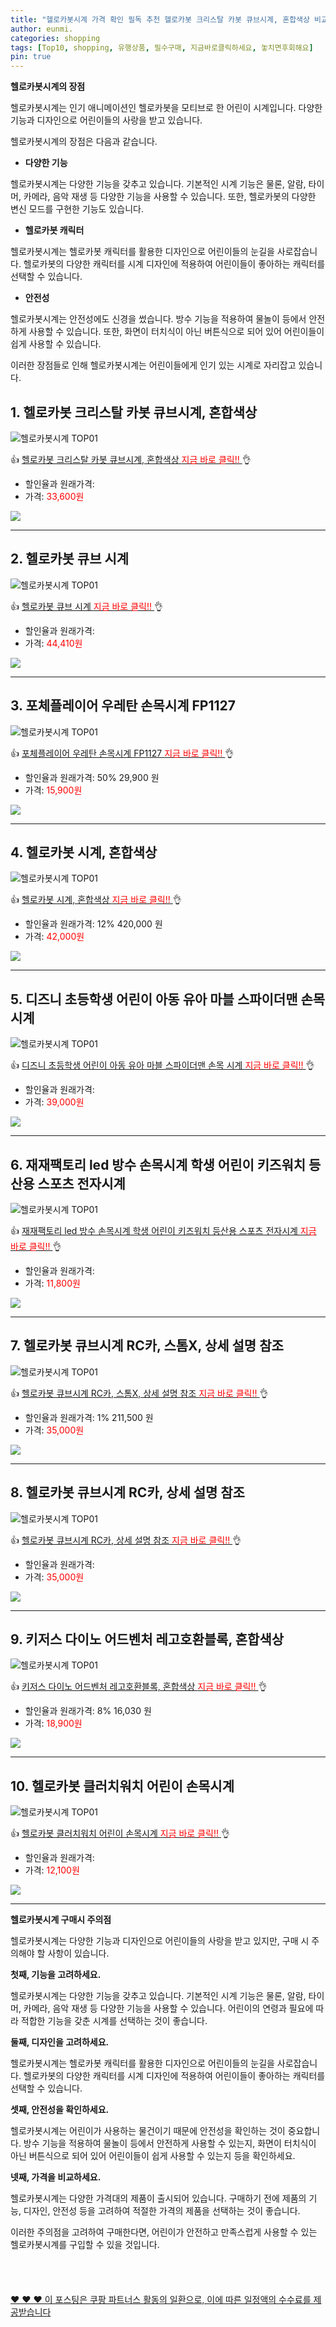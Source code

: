 ```yaml
---
title: "헬로카봇시계 가격 확인 필독 추천 헬로카봇 크리스탈 카봇 큐브시계, 혼합색상 비교 장점 구매가이드"
author: eunmi.
categories: shopping
tags: [Top10, shopping, 유행상품, 필수구매, 지금바로클릭하세요, 놓치면후회해요]
pin: true
---
```

**헬로카봇시계의 장점**

헬로카봇시계는 인기 애니메이션인 헬로카봇을 모티브로 한 어린이 시계입니다. 다양한 기능과 디자인으로 어린이들의 사랑을 받고 있습니다.

헬로카봇시계의 장점은 다음과 같습니다.

* **다양한 기능**

헬로카봇시계는 다양한 기능을 갖추고 있습니다. 기본적인 시계 기능은 물론, 알람, 타이머, 카메라, 음악 재생 등 다양한 기능을 사용할 수 있습니다. 또한, 헬로카봇의 다양한 변신 모드를 구현한 기능도 있습니다.

* **헬로카봇 캐릭터**

헬로카봇시계는 헬로카봇 캐릭터를 활용한 디자인으로 어린이들의 눈길을 사로잡습니다. 헬로카봇의 다양한 캐릭터를 시계 디자인에 적용하여 어린이들이 좋아하는 캐릭터를 선택할 수 있습니다.

* **안전성**

헬로카봇시계는 안전성에도 신경을 썼습니다. 방수 기능을 적용하여 물놀이 등에서 안전하게 사용할 수 있습니다. 또한, 화면이 터치식이 아닌 버튼식으로 되어 있어 어린이들이 쉽게 사용할 수 있습니다.

이러한 장점들로 인해 헬로카봇시계는 어린이들에게 인기 있는 시계로 자리잡고 있습니다.

   

## 1. 헬로카봇 크리스탈 카봇 큐브시계, 혼합색상

![헬로카봇시계 TOP01](https://thumbnail6.coupangcdn.com/thumbnails/remote/230x230ex/image/retail/images/2023/10/05/14/1/5a35e9e9-b9dc-401e-941e-45aa60c169fc.jpg)


👍 [헬로카봇 크리스탈 카봇 큐브시계, 혼합색상 <font color=red> 지금 바로 클릭!! </font> ](https://link.coupang.com/re/AFFSDP?lptag=AF3617701&subid=GithubCoopas&pageKey=7634953235&traceid=V0-153&itemId=20271933358&vendorItemId=87358976463) 👌 


- 할인율과 원래가격: 
- 가격: <span style='color:red'>33,600원</span>

[![](/discount_price.png)](https://link.coupang.com/re/AFFSDP?lptag=AF3617701&subid=GithubCoopas&pageKey=7634953235&traceid=V0-153&itemId=20271933358&vendorItemId=87358976463)

---


   

## 2. 헬로카봇 큐브 시계

![헬로카봇시계 TOP01](https://thumbnail7.coupangcdn.com/thumbnails/remote/230x230ex/image/vendor_inventory/3b22/82c4b5fbf436da1a351b37a91d55e4a4639bb31c85adf38062a6adfcdc5a.jpg)


👍 [헬로카봇 큐브 시계 <font color=red> 지금 바로 클릭!! </font> ](https://link.coupang.com/re/AFFSDP?lptag=AF3617701&subid=GithubCoopas&pageKey=4977041808&traceid=V0-153&itemId=6618265855&vendorItemId=79651808550) 👌 


- 할인율과 원래가격: 
- 가격: <span style='color:red'>44,410원</span>

[![](/discount_price.png)](https://link.coupang.com/re/AFFSDP?lptag=AF3617701&subid=GithubCoopas&pageKey=4977041808&traceid=V0-153&itemId=6618265855&vendorItemId=79651808550)

---


   

## 3. 포체플레이어 우레탄 손목시계 FP1127

![헬로카봇시계 TOP01](https://thumbnail6.coupangcdn.com/thumbnails/remote/230x230ex/image/retail/images/2023/06/15/12/3/c61872fe-2776-450b-8a46-70ce24d221d8.jpg)


👍 [포체플레이어 우레탄 손목시계 FP1127 <font color=red> 지금 바로 클릭!! </font> ](https://link.coupang.com/re/AFFSDP?lptag=AF3617701&subid=GithubCoopas&pageKey=6981367244&traceid=V0-153&itemId=11071527085&vendorItemId=86283351444) 👌 


- 할인율과 원래가격: 50%  29,900   원
- 가격: <span style='color:red'>15,900원</span>

[![](/discount_price.png)](https://link.coupang.com/re/AFFSDP?lptag=AF3617701&subid=GithubCoopas&pageKey=6981367244&traceid=V0-153&itemId=11071527085&vendorItemId=86283351444)

---


   

## 4. 헬로카봇 시계, 혼합색상

![헬로카봇시계 TOP01](https://thumbnail9.coupangcdn.com/thumbnails/remote/230x230ex/image/vendor_inventory/1e52/cd169941199571a59253391daeba8b738eed55a8ccc1140b9a0d67e48df5.jpg)


👍 [헬로카봇 시계, 혼합색상 <font color=red> 지금 바로 클릭!! </font> ](https://link.coupang.com/re/AFFSDP?lptag=AF3617701&subid=GithubCoopas&pageKey=5952804690&traceid=V0-153&itemId=10647781742&vendorItemId=4988005724) 👌 


- 할인율과 원래가격: 12%  420,000   원
- 가격: <span style='color:red'>42,000원</span>

[![](/discount_price.png)](https://link.coupang.com/re/AFFSDP?lptag=AF3617701&subid=GithubCoopas&pageKey=5952804690&traceid=V0-153&itemId=10647781742&vendorItemId=4988005724)

---


   

## 5. 디즈니 초등학생 어린이 아동 유아 마블 스파이더맨 손목 시계

![헬로카봇시계 TOP01](https://thumbnail9.coupangcdn.com/thumbnails/remote/230x230ex/image/vendor_inventory/cfe4/c6b17d6abfc7dbad66ff718c80f010da22ca104613610a496471db6eb10b.png)


👍 [디즈니 초등학생 어린이 아동 유아 마블 스파이더맨 손목 시계 <font color=red> 지금 바로 클릭!! </font> ](https://link.coupang.com/re/AFFSDP?lptag=AF3617701&subid=GithubCoopas&pageKey=7447140892&traceid=V0-153&itemId=19379061349&vendorItemId=81853495300) 👌 


- 할인율과 원래가격: 
- 가격: <span style='color:red'>39,000원</span>

[![](/discount_price.png)](https://link.coupang.com/re/AFFSDP?lptag=AF3617701&subid=GithubCoopas&pageKey=7447140892&traceid=V0-153&itemId=19379061349&vendorItemId=81853495300)

---


   

## 6. 재재팩토리 led 방수 손목시계 학생 어린이 키즈워치 등산용 스포츠 전자시계

![헬로카봇시계 TOP01](https://thumbnail10.coupangcdn.com/thumbnails/remote/230x230ex/image/vendor_inventory/6f1d/ec3a4878194292312b38bb669ebf5a5ae3abab68de71ab8adc544c7deb26.png)


👍 [재재팩토리 led 방수 손목시계 학생 어린이 키즈워치 등산용 스포츠 전자시계 <font color=red> 지금 바로 클릭!! </font> ](https://link.coupang.com/re/AFFSDP?lptag=AF3617701&subid=GithubCoopas&pageKey=6705265588&traceid=V0-153&itemId=15545179919&vendorItemId=84834717566) 👌 


- 할인율과 원래가격: 
- 가격: <span style='color:red'>11,800원</span>

[![](/discount_price.png)](https://link.coupang.com/re/AFFSDP?lptag=AF3617701&subid=GithubCoopas&pageKey=6705265588&traceid=V0-153&itemId=15545179919&vendorItemId=84834717566)

---


   

## 7. 헬로카봇 큐브시계 RC카, 스톰X, 상세 설명 참조

![헬로카봇시계 TOP01](https://thumbnail8.coupangcdn.com/thumbnails/remote/230x230ex/image/vendor_inventory/1999/f40262aded95ab4f80fa5e5917251aa6f1de69714620dc0507f7194165a4.JPG)


👍 [헬로카봇 큐브시계 RC카, 스톰X, 상세 설명 참조 <font color=red> 지금 바로 클릭!! </font> ](https://link.coupang.com/re/AFFSDP?lptag=AF3617701&subid=GithubCoopas&pageKey=7544095523&traceid=V0-153&itemId=19838795648&vendorItemId=87042905245) 👌 


- 할인율과 원래가격: 1%  211,500   원
- 가격: <span style='color:red'>35,000원</span>

[![](/discount_price.png)](https://link.coupang.com/re/AFFSDP?lptag=AF3617701&subid=GithubCoopas&pageKey=7544095523&traceid=V0-153&itemId=19838795648&vendorItemId=87042905245)

---


   

## 8. 헬로카봇 큐브시계 RC카, 상세 설명 참조

![헬로카봇시계 TOP01](https://thumbnail8.coupangcdn.com/thumbnails/remote/230x230ex/image/vendor_inventory/9bb1/a002aa5d4e13326052310a9b836cc33fc1d061bc85216f006c6195b314f4.JPG)


👍 [헬로카봇 큐브시계 RC카, 상세 설명 참조 <font color=red> 지금 바로 클릭!! </font> ](https://link.coupang.com/re/AFFSDP?lptag=AF3617701&subid=GithubCoopas&pageKey=7549025362&traceid=V0-153&itemId=19862135396&vendorItemId=87042905231) 👌 


- 할인율과 원래가격: 
- 가격: <span style='color:red'>35,000원</span>

[![](/discount_price.png)](https://link.coupang.com/re/AFFSDP?lptag=AF3617701&subid=GithubCoopas&pageKey=7549025362&traceid=V0-153&itemId=19862135396&vendorItemId=87042905231)

---


   

## 9. 키저스 다이노 어드벤처 레고호환블록, 혼합색상

![헬로카봇시계 TOP01](https://thumbnail10.coupangcdn.com/thumbnails/remote/230x230ex/image/retail/images/2970585943606095-f7bed4fb-183d-4fec-9dc0-1a92c0b5bf16.jpg)


👍 [키저스 다이노 어드벤처 레고호환블록, 혼합색상 <font color=red> 지금 바로 클릭!! </font> ](https://link.coupang.com/re/AFFSDP?lptag=AF3617701&subid=GithubCoopas&pageKey=6837644823&traceid=V0-153&itemId=16250344005&vendorItemId=83443552889) 👌 


- 할인율과 원래가격: 8%  16,030   원
- 가격: <span style='color:red'>18,900원</span>

[![](/discount_price.png)](https://link.coupang.com/re/AFFSDP?lptag=AF3617701&subid=GithubCoopas&pageKey=6837644823&traceid=V0-153&itemId=16250344005&vendorItemId=83443552889)

---


   

## 10. 헬로카봇 클러치워치 어린이 손목시계

![헬로카봇시계 TOP01](https://thumbnail10.coupangcdn.com/thumbnails/remote/230x230ex/image/vendor_inventory/03f7/9f6484245dfc5534610073b7b6015d5ce791a1ef47c8aad132f87ebcfaea.jpg)


👍 [헬로카봇 클러치워치 어린이 손목시계 <font color=red> 지금 바로 클릭!! </font> ](https://link.coupang.com/re/AFFSDP?lptag=AF3617701&subid=GithubCoopas&pageKey=5569895521&traceid=V0-153&itemId=8866229403&vendorItemId=76152929465) 👌 


- 할인율과 원래가격: 
- 가격: <span style='color:red'>12,100원</span>

[![](/discount_price.png)](https://link.coupang.com/re/AFFSDP?lptag=AF3617701&subid=GithubCoopas&pageKey=5569895521&traceid=V0-153&itemId=8866229403&vendorItemId=76152929465)

---
**헬로카봇시계 구매시 주의점**

헬로카봇시계는 다양한 기능과 디자인으로 어린이들의 사랑을 받고 있지만, 구매 시 주의해야 할 사항이 있습니다.

**첫째, 기능을 고려하세요.**

헬로카봇시계는 다양한 기능을 갖추고 있습니다. 기본적인 시계 기능은 물론, 알람, 타이머, 카메라, 음악 재생 등 다양한 기능을 사용할 수 있습니다. 어린이의 연령과 필요에 따라 적합한 기능을 갖춘 시계를 선택하는 것이 좋습니다.

**둘째, 디자인을 고려하세요.**

헬로카봇시계는 헬로카봇 캐릭터를 활용한 디자인으로 어린이들의 눈길을 사로잡습니다. 헬로카봇의 다양한 캐릭터를 시계 디자인에 적용하여 어린이들이 좋아하는 캐릭터를 선택할 수 있습니다.

**셋째, 안전성을 확인하세요.**

헬로카봇시계는 어린이가 사용하는 물건이기 때문에 안전성을 확인하는 것이 중요합니다. 방수 기능을 적용하여 물놀이 등에서 안전하게 사용할 수 있는지, 화면이 터치식이 아닌 버튼식으로 되어 있어 어린이들이 쉽게 사용할 수 있는지 등을 확인하세요.

**넷째, 가격을 비교하세요.**

헬로카봇시계는 다양한 가격대의 제품이 출시되어 있습니다. 구매하기 전에 제품의 기능, 디자인, 안전성 등을 고려하여 적절한 가격의 제품을 선택하는 것이 좋습니다.

이러한 주의점을 고려하여 구매한다면, 어린이가 안전하고 만족스럽게 사용할 수 있는 헬로카봇시계를 구입할 수 있을 것입니다.<br><br><br><br><br> [ ❤ ❤ ❤ 이 포스팅은 쿠팡 파트너스 활동의 일환으로, 이에 따른 일정액의 수수료를 제공받습니다](https://link.coupang.com/a/bcEFyh)